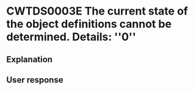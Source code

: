 # CWTDS0003E The current state of the object definitions cannot be determined. Details: ''0''

## Explanation

## User response